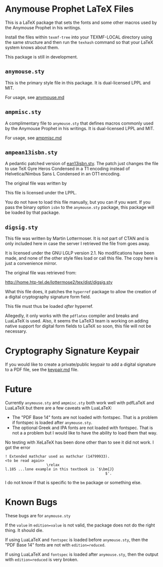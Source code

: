 Anymouse Prophet LaTeX Files
============================

This is a LaTeX package that sets the fonts and some other macros used by the
Anymouse Prophet in his writings.

Install the files within `texmf-tree` into your TEXMF-LOCAL directory using the
same structure and then run the `texhash` command so that your LaTeX system
knows about them.

This package is still in development.


`anymouse.sty`
--------------

This is the primary style file in this package. It is dual-licensed LPPL and
MIT.

For usage, see [anymouse.md](anymouse.md)


`ampmisc.sty`
-------------

A complimentary file to `anymouse.sty` that defines macros commonly used by the
Anymouse Prophet in his writings. It is dual-licensed LPPL and MIT.

For usage, see [ampmisc.md](ampmisc.md)


`ampean13isbn.sty`
------------------

A pedantic patched version of [ean13isbn.sty](https://ctan.org/pkg/ean13isbn).
The patch just changes the file to use TeX Gyre Heros Condensed in a T1 encoding
instead of Helvetica/Nimbus Sans L Condensed in an OT1 encoding.

The original file was written by 

This file is licensed under the LPPL.

You do not have to load this file manually, but you can if you want. If you pass
the binary option `isbn` to the `anymouse.sty` package, this package will be
loaded by that package.


`digsig.sty`
------------

This file was written by Martin Lottermoser. It is not part of CTAN and is only
included here in case the server I retrieved the file from goes away.

It is licensed under the GNU LGLP version 2.1. No modifications have been made,
and none of the other style files load or call this file. The copy here is just
a convenience mirror.

The original file was retrieved from:

http://home.htp-tel.de/lottermose2/tex/dist/digsig.sty

What this file does, it patches the `hyperref` package to allow the creation of
a digital cryptography signature form field.

This file must thus be loaded *after* hyperref.

Allegedly, it only works with the `pdflatex` compiler and breaks and LuaLaTeX is
used. Also, it seems the LaTeX3 team is working on adding native support for
digital form fields to LaTeX so soon, this file will not be necessary.


Cryptography Signature Keypair
==============================

If you would like to create a private/public keypair to add a digital signature
to a PDF file, see the [keypair.md](keypair.md) file.


Future
======

Currently `anymouse.sty` and `ampmisc.sty` both work well with pdfLaTeX and
LuaLaTeX but there are a few caveats with LuaLaTeX:

* The "PDF Base 14" fonts are not loaded with fontspec. That is a problem if
  fontspec is loaded after `anymouse.sty`.
* The optional Greek and IPA fonts are not loaded with fontspec. That is not a
  a problem but I would like to have the ability to load them that way.

No testing with XeLaTeX has been done other than to see it did not work. I got
the error

    ! Extended mathchar used as mathchar (14799933).
    <to be read again> 
                       \relax 
    l.185 ...lone example in this textbook is `$\bm{J}
                                                  $'.

I do not know if that is specific to the `bm` package or something else.


Known Bugs
==========

These bugs are for  `anymouse.sty`

If the `value` in `edition=value` is not valid, the package does not do the
right thing. It should die.

If using LuaLaTeX and `fontspec` is loaded before `anymouse.sty`, then the
"PDF Base 14" fonts are not with `edition=reduced`.

If using LuaLaTeX and `fontspec` is loaded after `anymouse.sty`, then the
output with `edition=reduced` is very broken.

